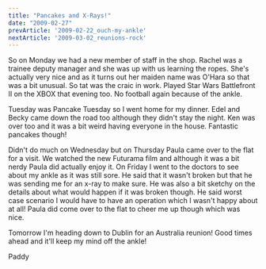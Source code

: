 ```yaml
---
title: "Pancakes and X-Rays!"
date: "2009-02-27"
prevArticle: '2009-02-22_ouch-my-ankle'
nextArticle: '2009-03-02_reunions-rock'
---
```

So on Monday we had a new member of staff in the shop. Rachel was a trainee deputy manager and she was up with us learning the ropes. She's actually very nice and as it turns out her maiden name was O'Hara so that was a bit unusual. So tat was the craic in work. Played Star Wars Battlefront II on the XBOX that evening too. No football again because of the ankle.

Tuesday was Pancake Tuesday so I went home for my dinner. Edel and Becky came down the road too although they didn't stay the night. Ken was over too and it was a bit weird having everyone in the house. Fantastic pancakes though!

Didn't do much on Wednesday but on Thursday Paula came over to the flat for a visit. We watched the new Futurama film and although it was a bit nerdy Paula did actually enjoy it. On Friday I went to the doctors to see about my ankle as it was still sore. He said that it wasn't broken but that he was sending me for an x-ray to make sure. He was also a bit sketchy on the details about what would happen if it was broken though. He said worst case scenario I would have to have an operation which I wasn't happy about at all! Paula did come over to the flat to cheer me up though which was nice.

Tomorrow I'm heading down to Dublin for an Australia reunion! Good times ahead and it'll keep my mind off the ankle!

Paddy